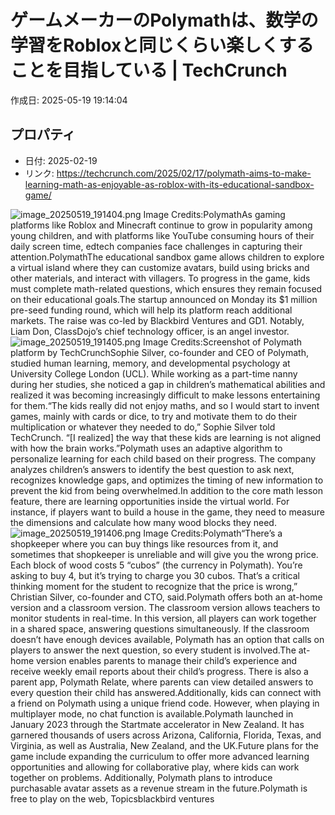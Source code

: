 # ゲームメーカーのPolymathは、数学の学習をRobloxと同じくらい楽しくすることを目指している | TechCrunch

作成日: 2025-05-19 19:14:04

## プロパティ

- 日付: 2025-02-19
- リンク: https://techcrunch.com/2025/02/17/polymath-aims-to-make-learning-math-as-enjoyable-as-roblox-with-its-educational-sandbox-game/

![image_20250519_191404.png](../assets/image_20250519_191404.png)
Image Credits:PolymathAs gaming platforms like Roblox and Minecraft continue to grow in popularity among young children, and with platforms like YouTube consuming hours of their daily screen time, edtech companies face challenges in capturing their attention.PolymathThe educational sandbox game allows children to explore a virtual island where they can customize avatars, build using bricks and other materials, and interact with villagers. To progress in the game, kids must complete math-related questions, which ensures they remain focused on their educational goals.The startup announced on Monday its $1 million pre-seed funding round, which will help its platform reach additional markets. The raise was co-led by Blackbird Ventures and GD1. Notably, Liam Don, ClassDojo’s chief technology officer, is an angel investor.![image_20250519_191405.png](../assets/image_20250519_191405.png)
Image Credits:Screenshot of Polymath platform by TechCrunchSophie Silver, co-founder and CEO of Polymath, studied human learning, memory, and developmental psychology at University College London (UCL). While working as a part-time nanny during her studies, she noticed a gap in children’s mathematical abilities and realized it was becoming increasingly difficult to make lessons entertaining for them.“The kids really did not enjoy maths, and so I would start to invent games, mainly with cards or dice, to try and motivate them to do their multiplication or whatever they needed to do,” Sophie Silver told TechCrunch. “[I realized] the way that these kids are learning is not aligned with how the brain works.”Polymath uses an adaptive algorithm to personalize learning for each child based on their progress. The company analyzes children’s answers to identify the best question to ask next, recognizes knowledge gaps, and optimizes the timing of new information to prevent the kid from being overwhelmed.In addition to the core math lesson feature, there are learning opportunities inside the virtual world. For instance, if players want to build a house in the game, they need to measure the dimensions and calculate how many wood blocks they need.![image_20250519_191406.png](../assets/image_20250519_191406.png)
Image Credits:Polymath“There’s a shopkeeper where you can buy things like resources from it, and sometimes that shopkeeper is unreliable and will give you the wrong price. Each block of wood costs 5 “cubos” (the currency in Polymath). You’re asking to buy 4, but it’s trying to charge you 30 cubos. That’s a critical thinking moment for the student to recognize that the price is wrong,” Christian Silver, co-founder and CTO, said.Polymath offers both an at-home version and a classroom version. The classroom version allows teachers to monitor students in real-time. In this version, all players can work together in a shared space, answering questions simultaneously. If the classroom doesn’t have enough devices available, Polymath has an option that calls on players to answer the next question, so every student is involved.The at-home version enables parents to manage their child’s experience and receive weekly email reports about their child’s progress. There is also a parent app, Polymath Relate, where parents can view detailed answers to every question their child has answered.Additionally, kids can connect with a friend on Polymath using a unique friend code. However, when playing in multiplayer mode, no chat function is available.Polymath launched in January 2023 through the Startmate accelerator in New Zealand. It has garnered thousands of users across Arizona, California, Florida, Texas, and Virginia, as well as Australia, New Zealand, and the UK.Future plans for the game include expanding the curriculum to offer more advanced learning opportunities and allowing for collaborative play, where kids can work together on problems. Additionally, Polymath plans to introduce purchasable avatar assets as a revenue stream in the future.Polymath is free to play on the web, Topicsblackbird ventures